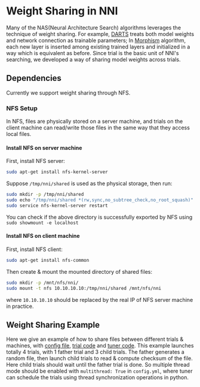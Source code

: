 # Weight Sharing in NNI
Many of the NAS(Neural Architecture Search) algorithms leverages the technique of weight sharing. For example, [DARTS][1] treats both model weights and network connection as trainable parameters; In [Morphism][2] algorithm, each new layer is inserted among existing trained layers and initialized in a way which is equivalent as before. Since trial is the basic unit of NNI's searching, we developed a way of sharing model weights across trials. 

## Dependencies
Currently we support weight sharing through NFS.
### NFS Setup
In NFS, files are physically stored on a server machine, and trials on the client machine can read/write those files in the same way that they access local files.
#### Install NFS on server machine
First, install NFS server:
```bash
sudo apt-get install nfs-kernel-server
```
Suppose `/tmp/nni/shared` is used as the physical storage, then run:
```bash
sudo mkdir -p /tmp/nni/shared
sudo echo "/tmp/nni/shared *(rw,sync,no_subtree_check,no_root_squash)" >> /etc/exports
sudo service nfs-kernel-server restart
```
You can check if the above directory is successfully exported by NFS using `sudo showmount -e localhost`

#### Install NFS on client machine
First, install NFS client:
```bash
sudo apt-get install nfs-common
```
Then create & mount the mounted directory of shared files:
```bash
sudo mkdir -p /mnt/nfs/nni/
sudo mount -t nfs 10.10.10.10:/tmp/nni/shared /mnt/nfs/nni
```
where `10.10.10.10` should be replaced by the real IP of NFS server machine in practice.
## Weight Sharing Example
Here we give an example of how to share files between different trials & machines, with [config file](./config.yml), [trial code](./main.py) and [tuner code](../../../tuners/weight_sharing/simple/simple_tuner.py). This example launches totally 4 trials, with 1 father trial and 3 child trials. The father generates a random file, then launch child trials to read & compute checksum of the file. Here child trials should wait until the father trial is done. So multiple thread mode should be enabled with `multithread: True` in `config.yml`, where tuner can schedule the trials using thread synchronization operations in python. 

[1]: https://arxiv.org/abs/1806.09055
[2]: https://arxiv.org/abs/1806.10282